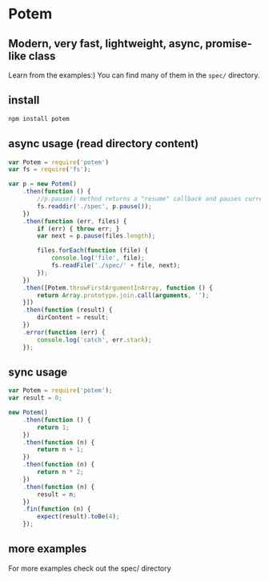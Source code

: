 Potem
=========

## Modern, very fast, lightweight, async, promise-like class

Learn from the examples:) You can find many of them in the `spec/` directory.

## install

```bash
npm install potem
```

## async usage (read directory content)

```js
var Potem = require('potem')
var fs = require('fs');

var p = new Potem()
    .then(function () {
        //p.pause() method returns a "resume" callback and pauses current execution.
        fs.readdir('./spec', p.pause());
    })
    .then(function (err, files) {
        if (err) { throw err; }
        var next = p.pause(files.length);

        files.forEach(function (file) {
            console.log('file', file);
            fs.readFile('./spec/' + file, next);
        });
    })
    .then([Potem.throwFirstArgumentInArray, function () {
        return Array.prototype.join.call(arguments, '');
    }])
    .then(function (result) {
        dirContent = result;
    })
    .error(function (err) {
        console.log('catch', err.stack);
    });
```

## sync usage

```js
var Potem = require('potem');
var result = 0;

new Potem()
    .then(function () {
        return 1;
    })
    .then(function (n) {
        return n + 1;
    })
    .then(function (n) {
        return n * 2;
    })
    .then(function (n) {
        result = n;
    })
    .fin(function (n) {
        expect(result).toBe(4);
    });
```

## more examples

For more examples check out the spec/ directory
